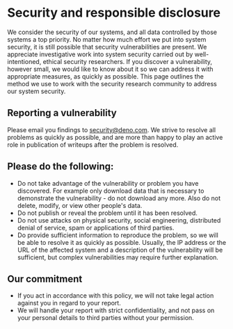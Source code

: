 # Security and responsible disclosure

We consider the security of our systems, and all data controlled by those
systems a top priority. No matter how much effort we put into system security,
it is still possible that security vulnerabilities are present. We appreciate
investigative work into system security carried out by well-intentioned, ethical
security researchers. If you discover a vulnerability, however small, we would
like to know about it so we can address it with appropriate measures, as quickly
as possible. This page outlines the method we use to work with the security
research community to address our system security.

## Reporting a vulnerability

Please email you findings to security@deno.com. We strive to resolve all
problems as quickly as possible, and are more than happy to play an active role
in publication of writeups after the problem is resolved.

## Please do the following:

- Do not take advantage of the vulnerability or problem you have discovered. For
  example only download data that is necessary to demonstrate the
  vulnerability - do not download any more. Also do not delete, modify, or view
  other people's data.
- Do not publish or reveal the problem until it has been resolved.
- Do not use attacks on physical security, social engineering, distributed
  denial of service, spam or applications of third parties.
- Do provide sufficient information to reproduce the problem, so we will be able
  to resolve it as quickly as possible. Usually, the IP address or the URL of
  the affected system and a description of the vulnerability will be sufficient,
  but complex vulnerabilities may require further explanation.

## Our commitment

- If you act in accordance with this policy, we will not take legal action
  against you in regard to your report.
- We will handle your report with strict confidentiality, and not pass on your
  personal details to third parties without your permission.

